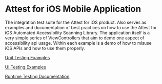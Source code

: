 # Attest for iOS Mobile Application
The integration test suite for the Attest for iOS product. Also serves as examples and documentation
of best practices on how to use the Attest for iOS Automated Accessibility Scanning Library. The application
itself is a very simple series of ViewControllers that aim to demo one aspect of accessibility api usage.
Within each example is a demo of how to misuse iOS APIs and how to use them properly.

[Unit Testing Examples](https://github.com/dequelabs/AttestIOSApp/blob/master/AttestiOSAppTests/AccessibilityTests.swift)

[UI Testing Examples](https://github.com/dequelabs/AttestIOSApp/blob/master/AttestiOSAppUITests/AttestiOSAppUITests.swift)

[Runtime Testing Documentation](https://dequeuniversity.com/guide/attest-mobile/1.0/using/manual-testing/desktop/analyzing/)


